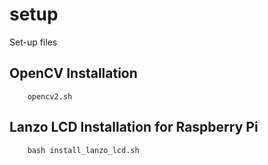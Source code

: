 # setup
Set-up files

## OpenCV Installation
```
    opencv2.sh
```

## Lanzo LCD Installation for Raspberry Pi
```
    bash install_lanzo_lcd.sh
```
